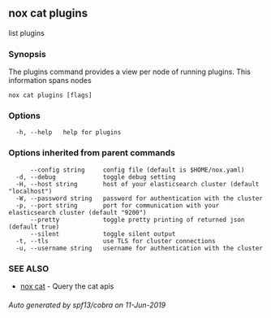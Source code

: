 ## nox cat plugins

list plugins

### Synopsis

The plugins command provides a view per node of running plugins. This information spans nodes

```
nox cat plugins [flags]
```

### Options

```
  -h, --help   help for plugins
```

### Options inherited from parent commands

```
      --config string     config file (default is $HOME/nox.yaml)
  -d, --debug             toggle debug setting
  -H, --host string       host of your elasticsearch cluster (default "localhost")
  -W, --password string   password for authentication with the cluster
  -p, --port string       port for communication with your elasticsearch cluster (default "9200")
      --pretty            toggle pretty printing of returned json (default true)
      --silent            toggle silent output
  -t, --tls               use TLS for cluster connections
  -u, --username string   username for authentication with the cluster
```

### SEE ALSO

* [nox cat](nox_cat.md)	 - Query the cat apis

###### Auto generated by spf13/cobra on 11-Jun-2019
